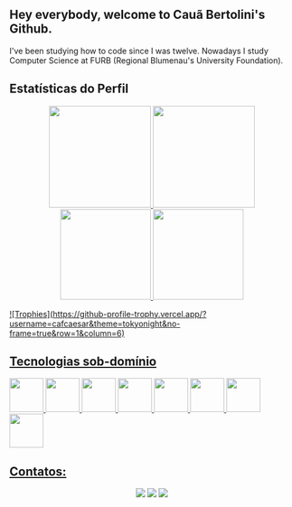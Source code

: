 ## Hey everybody, welcome to Cauã Bertolini's Github.

I've been studying how to code since I was twelve. Nowadays I study Computer Science at FURB (Regional Blumenau's University Foundation).

## Estatísticas do Perfil
<div>
<a href="https://github.com/CauaBertolini">

<p align="center">
          <img height="180em" src="https://github-readme-stats.vercel.app/api/top-langs/?username=CauaBertolini&layout=compact&langs_count=7&theme=dracula"/>
          <img height="180em" src="https://github-readme-stats.vercel.app/api?username=CauaBertolini&show_icons=true&theme=dracula&include_all_commits=true&count_private=true"/>
          <img src="https://github-readme-stats.vercel.app/api?username=cafcaesar&show_icons=true&theme=tokyonight" height="160"/>
          <img src="https://streak-stats.demolab.com?user=cafcaesar&theme=tokyonight&hide_border=true" height="160"/>
</p>  
![Trophies](https://github-profile-trophy.vercel.app/?username=cafcaesar&theme=tokyonight&no-frame=true&row=1&column=6)
</div>

## Tecnologias sob-domínio
<div> <img src="https://cdn.jsdelivr.net/gh/devicons/devicon@latest/icons/java/java-original.svg" width='60' height='60' /> <img src="https://cdn.jsdelivr.net/gh/devicons/devicon@latest/icons/python/python-original.svg" width='60' height='60'/> <img src="https://cdn.jsdelivr.net/gh/devicons/devicon@latest/icons/postgresql/postgresql-original.svg" width='60' height='60'/> <img src="https://cdn.jsdelivr.net/gh/devicons/devicon@latest/icons/javascript/javascript-original.svg" width='60' height='60' />
<img src="https://cdn.jsdelivr.net/gh/devicons/devicon@latest/icons/html5/html5-original.svg" width='60' height='60' /> <img src="https://cdn.jsdelivr.net/gh/devicons/devicon@latest/icons/css3/css3-original.svg" width='60' height='60'/> <img src="https://cdn.jsdelivr.net/gh/devicons/devicon@latest/icons/csharp/csharp-original.svg" width='60' height='60'/> <img src="https://cdn.jsdelivr.net/gh/devicons/devicon@latest/icons/unity/unity-original.svg" width='60' height='60'/> </div>


## Contatos:

<div align="center"> 
          <a href="https://instagram.com/eucauabertolini" target="_blank"><img src="https://img.shields.io/badge/-Instagram-%23E4405F?style=for-the-badge&logo=instagram&logoColor=white" target="_blank"></a>
          <a href = "mailto:cauabertolini@gmail.com"><img src="https://img.shields.io/badge/Gmail-D14836?style=for-the-badge&logo=gmail&logoColor=white" target="_blank"></a>
          <a href="https://www.linkedin.com/in/cauabertolini" target="_blank"><img src="https://img.shields.io/badge/-LinkedIn-%230077B5?style=for-the-badge&logo=linkedin&logoColor=white" target="_blank"></a> 
</div>


          
          
          
          
          
          
          
          
